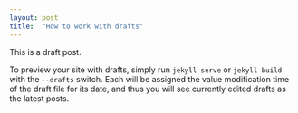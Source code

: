 ```yaml
---
layout: post
title:  "How to work with drafts"
---
```


This is a draft post.

To preview your site with drafts, simply run `jekyll serve` or `jekyll build` with the `--drafts` switch. Each will be assigned the value modification time of the draft file for its date, and thus you will see currently edited drafts as the latest posts.
